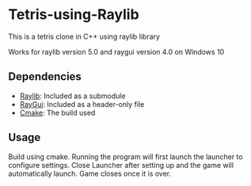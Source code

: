 # Tetris-using-Raylib

This is a tetris clone in C++ using raylib library

Works for raylib version 5.0 and raygui version 4.0 on Windows 10

## Dependencies

- [Raylib](https://www.raylib.com/): Included as a submodule
- [RayGui](https://github.com/raysan5/raygui): Included as a header-only file
- [Cmake](https://cmake.org/): The build used

## Usage

Build using cmake. Running the program will first launch the launcher to configure settings. Close Launcher after setting up and the game will automatically launch. Game closes once it is over.


